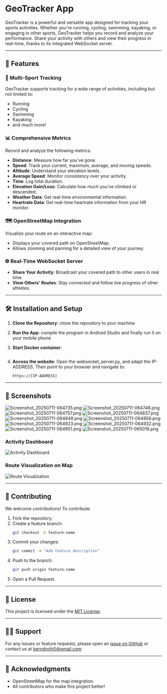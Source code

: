# GeoTracker App

GeoTracker is a powerful and versatile app designed for tracking your sports activities. Whether you're running, cycling, swimming, kayaking, or engaging in other sports, GeoTracker helps you record and analyze your performance.
Share your activity with others and view their progress in real-time, thanks to its integrated WebSocket server.

---

## 🚀 Features

### 🌟 Multi-Sport Tracking
GeoTracker supports tracking for a wide range of activities, including but not limited to:
- Running
- Cycling
- Swimming
- Kayaking
- and much more!

### 📊 Comprehensive Metrics
Record and analyze the following metrics:
- **Distance**: Measure how far you’ve gone.
- **Speed**: Track your current, maximum, average, and moving speeds.
- **Altitude**: Understand your elevation levels.
- **Average Speed**: Monitor consistency over your activity.
- **Time**: Log total duration.
- **Elevation Gain/Loss**: Calculate how much you’ve climbed or descended.
- **Weather Data**: Get real-time environmental information.
- **Heartrate Data**: Get real-time heartrate information from your HR monitor.

### 🗺️ OpenStreetMap Integration
Visualize your route on an interactive map:
- Displays your covered path on OpenStreetMap.
- Allows zooming and panning for a detailed view of your journey.

### 🌐 Real-Time WebSocket Server
- **Share Your Activity**: Broadcast your covered path to other users in real time.
- **View Others' Routes**: Stay connected and follow live progress of other athletes.

---

## 🛠️ Installation and Setup

1. **Clone the Repository**:
   clone the repository to your machine

3. **Run the App**:
   compile the program in Android Studio and finally run it on your mobile phone

4. **Start Docker container**:
   ```
   
   ```

5. **Access the website**:
   Open the websocket_server.py, and adapt the IP-ADDRESS.
   Then point to your browser and navigate to:
   ```
   https://[IP-ADDRESS]
   ```

---

## 📸 Screenshots
![Screenshot_20250711-064735.png](app/src/main/java/at/co/netconsulting/geotracker/screenshots/Screenshot_20250711-064735.png)
![Screenshot_20250711-064746.png](app/src/main/java/at/co/netconsulting/geotracker/screenshots/Screenshot_20250711-064746.png)
![Screenshot_20250711-064757.png](app/src/main/java/at/co/netconsulting/geotracker/screenshots/Screenshot_20250711-064757.png)
![Screenshot_20250711-064837.png](app/src/main/java/at/co/netconsulting/geotracker/screenshots/Screenshot_20250711-064837.png)
![Screenshot_20250711-064848.png](app/src/main/java/at/co/netconsulting/geotracker/screenshots/Screenshot_20250711-064848.png)
![Screenshot_20250711-064856.png](app/src/main/java/at/co/netconsulting/geotracker/screenshots/Screenshot_20250711-064856.png)
![Screenshot_20250711-064923.png](app/src/main/java/at/co/netconsulting/geotracker/screenshots/Screenshot_20250711-064923.png)
![Screenshot_20250711-064932.png](app/src/main/java/at/co/netconsulting/geotracker/screenshots/Screenshot_20250711-064932.png)
![Screenshot_20250711-064951.png](app/src/main/java/at/co/netconsulting/geotracker/screenshots/Screenshot_20250711-064951.png)
![Screenshot_20250711-065019.png](app/src/main/java/at/co/netconsulting/geotracker/screenshots/Screenshot_20250711-065019.png)

### Activity Dashboard
![Activity Dashboard](path-to-screenshot.png)

### Route Visualization on Map
![Route Visualization](path-to-map-screenshot.png)

---

## 🤝 Contributing
We welcome contributions! To contribute:

1. Fork the repository.
2. Create a feature branch:
   ```bash
   git checkout -b feature-name
   ```
3. Commit your changes:
   ```bash
   git commit -m "Add feature description"
   ```
4. Push to the branch:
   ```bash
   git push origin feature-name
   ```
5. Open a Pull Request.

---

## 📜 License

This project is licensed under the [MIT License](LICENSE).

---

## 🙋‍♂️ Support
For any issues or feature requests, please open an [issue on GitHub](https://github.com/yourusername/GeoTracker/issues) or contact us at berndroth0@gmail.com

---

## 🌟 Acknowledgments
- OpenStreetMap for the map integration.
- All contributors who make this project better!